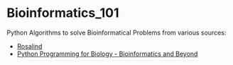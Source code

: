 Bioinformatics_101
==================

Python Algorithms to solve Bioinformatical Problems from various sources:

- [Rosalind ](http://rosalind.info/problems/locations/)
- [Python Programming for Biology - Bioinformatics and Beyond](https://books.google.com/books/about/Python_Programming_for_Biology.html?id=oQNoBgAAQBAJ&printsec=frontcover&source=kp_read_button&hl=en#v=onepage&q&f=false)

